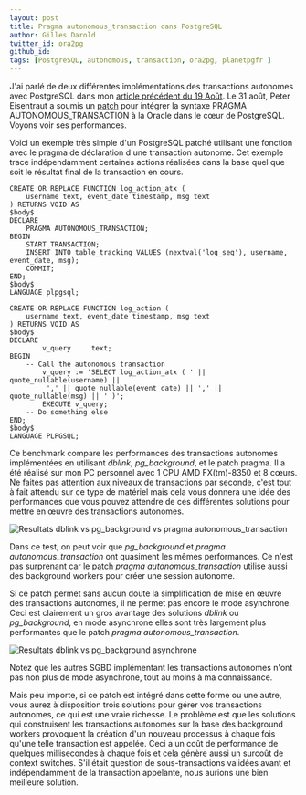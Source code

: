 ```yaml
---
layout: post
title: Pragma autonomous_transaction dans PostgreSQL
author: Gilles Darold
twitter_id: ora2pg
github_id:
tags: [PostgreSQL, autonomous, transaction, ora2pg, planetpgfr ]
---
```


J'ai parlé de deux différentes implémentations des transactions autonomes
avec PostgreSQL dans mon [article précédent du 19 Août](https://blog.dalibo.com/2016/08/19/Support_des_transactions_autonomes_dans_PostgreSQL.html). Le 31 août, Peter Eisentraut a soumis un [patch](https://www.postgresql.org/message-id/659a2fce-b6ee-06de-05c0-c8ed6a01979e@2ndquadrant.com) pour intégrer la syntaxe
PRAGMA AUTONOMOUS_TRANSACTION à la Oracle dans le cœur de PostgreSQL.
Voyons voir ses performances.

<!--MORE-->

Voici un exemple très simple d'un PostgreSQL patché utilisant une
fonction avec le pragma de déclaration d'une transaction autonome.
Cet exemple trace indépendamment certaines actions réalisées dans
la base  quel que soit le résultat final de la transaction en cours.

```
CREATE OR REPLACE FUNCTION log_action_atx (
	username text, event_date timestamp, msg text
) RETURNS VOID AS
$body$
DECLARE
	PRAGMA AUTONOMOUS_TRANSACTION;
BEGIN
	START TRANSACTION;
	INSERT INTO table_tracking VALUES (nextval('log_seq'), username, event_date, msg);
	COMMIT;
END;
$body$
LANGUAGE plpgsql;

CREATE OR REPLACE FUNCTION log_action (
	username text, event_date timestamp, msg text
) RETURNS VOID AS
$body$
DECLARE
        v_query     text;
BEGIN
	-- Call the autonomous transaction
        v_query := 'SELECT log_action_atx ( ' || quote_nullable(username) ||
		 ',' || quote_nullable(event_date) || ',' || quote_nullable(msg) || ' )';
        EXECUTE v_query;
	-- Do something else
END;
$body$
LANGUAGE PLPGSQL;
```

Ce benchmark compare les performances des transactions autonomes
implémentées en utilisant *dblink*, *pg_background*, et le patch pragma.
Il a été réalisé sur mon PC personnel avec 1 CPU AMD FX(tm)-8350
et 8 cœurs. Ne faites pas attention aux niveaux de transactions par seconde,
c'est tout à fait attendu sur ce type de matériel mais cela vous donnera
une idée des performances que vous pouvez attendre de ces différentes solutions
pour mettre en œuvre des transactions autonomes.

<img src="https://blog.dalibo.com/assets/media/dblink_pg_background_pragma_autonomous.png" title="Resultats dblink vs pg_background vs pragma autonomous_transaction"/>

Dans ce test, on peut voir que *pg_background* et *pragma autonomous_transaction*
ont quasiment les mêmes performances. Ce n'est pas surprenant car le patch
*pragma autonomous_transaction* utilise aussi des background workers pour créer
une session autonome.

Si ce patch permet sans aucun doute la simplification de mise en œuvre des
transactions autonomes, il ne permet pas encore le mode asynchrone. Ceci est
clairement un gros avantage des solutions *dblink* ou *pg_background*, en mode
asynchrone elles sont très largement plus performantes que le patch *pragma autonomous_transaction*.

<img src="https://blog.dalibo.com/assets/media/dblink_vs_pg_background_async2.png" title="Resultats dblink vs pg_background asynchrone"/>

Notez que les autres SGBD implémentant les transactions autonomes n'ont
pas non plus de mode asynchrone, tout au moins à ma connaissance.

Mais peu importe, si ce patch est intégré dans cette forme ou une autre,
vous aurez à disposition trois solutions pour gérer vos transactions autonomes,
ce qui est une vraie richesse. Le problème est que les solutions qui
construisent les transactions autonomes sur la base des background workers
provoquent la création d'un nouveau processus à chaque fois qu'une telle transaction
est appelée. Ceci a un coût de performance de quelques millisecondes à
chaque fois et cela génère aussi un surcoût de context switches. S'il
était question de sous-transactions validées avant et indépendamment
de la transaction appelante, nous aurions une bien meilleure solution.

